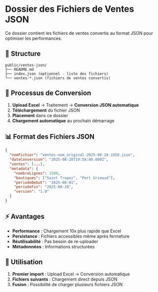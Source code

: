 # Dossier des Fichiers de Ventes JSON

Ce dossier contient les fichiers de ventes convertis au format JSON pour optimiser les performances.

## 📁 Structure

```
public/ventes-json/
├── README.md
├── index.json (optionnel - liste des fichiers)
└── ventes-*.json (fichiers de ventes convertis)
```

## 🔄 Processus de Conversion

1. **Upload Excel** → Traitement → **Conversion JSON automatique**
2. **Téléchargement** du fichier JSON
3. **Placement** dans ce dossier
4. **Chargement automatique** au prochain démarrage

## 📊 Format des Fichiers JSON

```json
{
  "nomFichier": "ventes-nom_original-2025-08-28-1958.json",
  "dateConversion": "2025-08-28T19:58:00.000Z",
  "ventes": [...],
  "metadata": {
    "nombreLignes": 1500,
    "boutiques": ["Saint Tropez", "Port Grimaud"],
    "periodeDebut": "2025-08-01",
    "periodeFin": "2025-08-28",
    "version": "1.0"
  }
}
```

## ⚡ Avantages

- **Performance** : Chargement 10x plus rapide que Excel
- **Persistance** : Fichiers accessibles même après fermeture
- **Réutilisabilité** : Pas besoin de re-uploader
- **Métadonnées** : Informations structurées

## 🚀 Utilisation

1. **Premier import** : Upload Excel → Conversion automatique
2. **Fichiers suivants** : Chargement direct depuis JSON
3. **Fusion** : Possibilité de charger plusieurs fichiers JSON


